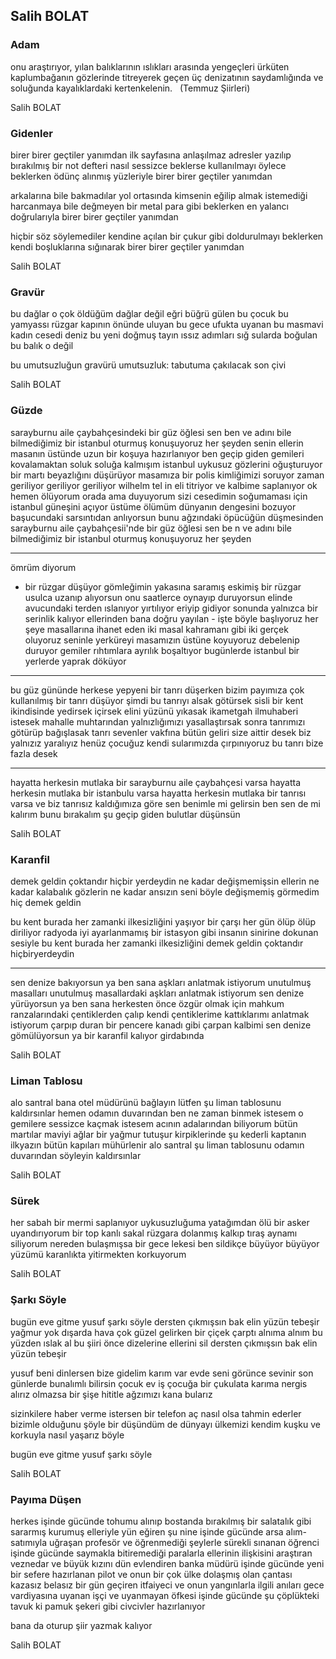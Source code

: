 ## Salih BOLAT

### Adam

onu araştırıyor, yılan balıklarının ıslıkları
        arasında
yengeçleri ürküten kaplumbağanın gözlerinde
titreyerek geçen üç denizatının saydamlığında
ve soluğunda kayalıklardaki kertenkelenin.
 
(Temmuz Şiirleri)

Salih BOLAT

### Gidenler

birer birer geçtiler yanımdan
ilk sayfasına anlaşılmaz adresler yazılıp bırakılmış
bir not defteri nasıl sessizce beklerse kullanılmayı
öylece beklerken
ödünç alınmış yüzleriyle
birer birer geçtiler yanımdan

arkalarına bile bakmadılar
yol ortasında kimsenin eğilip almak istemediği
harcanmaya bile değmeyen bir metal para
gibi beklerken
en yalancı doğrularıyla
birer birer geçtiler yanımdan

hiçbir söz söylemediler
kendine açılan bir çukur gibi
doldurulmayı beklerken
kendi boşluklarına sığınarak
birer birer geçtiler yanımdan

Salih BOLAT

### Gravür

bu dağlar o çok öldüğüm dağlar değil
eğri büğrü gülen bu çocuk
bu yamyassı rüzgar
kapının önünde uluyan bu gece
ufukta uyanan bu masmavi kadın cesedi deniz
bu yeni doğmuş tayın ıssız adımları
sığ sularda boğulan bu balık
o değil

bu umutsuzluğun gravürü
umutsuzluk: tabutuma  çakılacak son çivi

Salih BOLAT

### Güzde

sarayburnu aile çaybahçesindeki bir güz öğlesi
sen ben ve adını bile bilmediğimiz bir istanbul
oturmuş konuşuyoruz her şeyden
senin ellerin masanın üstünde
		uzun bir koşuya hazırlanıyor
ben geçip giden gemileri kovalamaktan
		soluk soluğa kalmışım
istanbul uykusuz gözlerini oğuşturuyor
bir martı beyazlığını düşürüyor masamıza
bir polis kimliğimizi soruyor
zaman geriliyor geriliyor geriliyor
wilhelm tel in eli titriyor ve kalbime saplanıyor ok
hemen ölüyorum orada ama duyuyorum sizi
cesedimin soğumaması için
	istanbul güneşini açıyor üstüme
ölümüm dünyanın dengesini bozuyor
başucundaki sarsıntıdan anlıyorsun bunu
ağzındaki öpücüğün düşmesinden
sarayburnu aile çaybahçesii'nde bir güz öğlesi
sen be n ve adını bile bilmediğimiz bir istanbul
oturmuş konuşuyoruz her şeyden

**********************************

ömrüm diyorum
-  bir rüzgar düşüyor gömleğimin yakasına
    saramış eskimiş bir rüzgar
    usulca uzanıp alıyorsun onu
    saatlerce oynayıp duruyorsun elinde
    avucundaki terden ıslanıyor yırtılıyor
    eriyip gidiyor sonunda
    yalnızca bir serinlik kalıyor
    ellerinden bana doğru yayılan -
işte böyle başlıyoruz her şeye
masallarına ihanet eden iki masal kahramanı gibi
iki gerçek oluyoruz seninle
yerküreyi masamızın üstüne koyuyoruz debelenip duruyor
gemiler rıhtımlara ayrılık boşaltıyor bugünlerde
istanbul bir yerlerde yaprak döküyor


**********************************************

bu güz gününde herkese yepyeni bir tanrı düşerken
bizim payımıza çok kullanılmış bir tanrı düşüyor
şimdi bu tanrıyı alsak götürsek
		sisli bir kent ikindisinde
yedirsek içirsek elini yüzünü yıkasak
ikametgah ilmuhaberi istesek mahalle muhtarından
yalnızlığımızı yasallaştırsak
sonra tanrımızı götürüp bağışlasak
		tanrı sevenler vakfına
bütün geliri size aittir desek
biz yalnızız yaralıyız henüz çocuğuz 
kendi sularımızda çırpınıyoruz
bu tanrı bize fazla desek

******************************************************


hayatta herkesin mutlaka
		bir sarayburnu aile çaybahçesi varsa
hayatta herkesin mutlaka bir istanbulu varsa 
hayatta herkesin mutlaka bir tanrısı varsa
ve biz tanrısız kaldığımıza göre
sen benimle mi gelirsin
ben sen de mi kalırım
bunu bırakalım şu geçip giden bulutlar düşünsün

Salih BOLAT

### Karanfil

demek geldin
çoktandır hiçbir yerdeydin
ne kadar değişmemişsin
ellerin ne kadar kalabalık
gözlerin ne kadar ansızın
seni böyle değişmemiş görmedim hiç
demek geldin

bu kent burada her zamanki ilkesizliğini yaşıyor
bir çarşı her gün ölüp ölüp diriliyor
radyoda iyi ayarlanmamış bir istasyon
gibi insanın sinirine dokunan sesiyle
bu kent burada her zamanki ilkesizliğini
demek geldin
çoktandır hiçbiryerdeydin

* * * * * * * * * * * 

sen denize bakıyorsun ya
ben sana aşkları anlatmak istiyorum
		unutulmuş masalları
unutulmuş masallardaki aşkları anlatmak istiyorum
sen denize yürüyorsun ya
ben sana herkesten önce özgür olmak için
mahkum ranzalarındaki çentiklerden çalıp
kendi çentiklerime kattıklarımı
anlatmak istiyorum
çarpıp duran bir pencere kanadı gibi
	çarpan kalbimi
sen denize gömülüyorsun ya
bir karanfil kalıyor
girdabında

Salih BOLAT

### Liman Tablosu

alo santral
bana otel müdürünü bağlayın lütfen
şu liman tablosunu kaldırsınlar hemen
	odamın duvarından
ben ne zaman binmek istesem o gemilere
sessizce kaçmak istesem acının adalarından
biliyorum bütün martılar maviyi ağlar
bir yağmur tutuşur kirpiklerinde şu kederli kaptanın
ilkyazın bütün kapıları mühürlenir
alo santral
şu liman tablosunu odamın duvarından 
söyleyin kaldırsınlar

Salih BOLAT

### Sürek

her sabah
bir mermi saplanıyor uykusuzluğuma
yatağımdan ölü bir asker uyandırıyorum
bir top kanlı sakal rüzgara dolanmış
kalkıp tıraş aynamı siliyorum
nereden bulaşmışsa bir gece lekesi
ben sildikçe büyüyor büyüyor
yüzümü karanlıkta yitirmekten korkuyorum

Salih BOLAT

### Şarkı Söyle

bugün eve gitme yusuf şarkı söyle
dersten çıkmışsın bak elin yüzün tebeşir
yağmur yok dışarda hava çok güzel
gelirken bir çiçek çarptı alnıma
	alnım bu yüzden ıslak
al bu şiiri önce dizelerine ellerini sil
dersten çıkmışsın bak elin yüzün tebeşir

yusuf beni dinlersen bize gidelim
karım var evde seni görünce sevinir
son günlerde bunalımlı bilirsin çocuk ev iş
çocuğa bir çukulata karıma nergis alırız
olmazsa bir şişe hititle ağzımızı kana bularız

sizinkilere haber verme istersen bir telefon aç
nasıl olsa tahmin ederler bizimle olduğunu
şöyle bir düşündüm de dünyayı ülkemizi kendim
kuşku ve korkuyla nasıl yaşarız böyle

bugün eve gitme yusuf şarkı söyle

Salih BOLAT

### Payıma Düşen

herkes işinde gücünde
tohumu alınıp bostanda bırakılmış bir salatalık
gibi sararmış kurumuş elleriyle yün eğiren
şu nine işinde gücünde
arsa alım-satımıyla uğraşan profesör
ve öğrenmediği şeylerle sürekli sınanan
öğrenci işinde gücünde
saymakla bitiremediği paralarla
ellerinin ilişkisini araştıran veznedar
ve büyük kızını dün evlendiren
banka müdürü işinde gücünde
yeni bir sefere hazırlanan pilot
ve onun bir çok ülke dolaşmış olan çantası
kazasız belasız bir gün geçiren itfaiyeci
ve onun yangınlarla ilgili anıları
gece vardiyasına uyanan işçi
ve uyanmayan öfkesi
işinde gücünde şu çöplükteki tavuk
ki pamuk şekeri gibi civcivler hazırlanıyor

bana da oturup şiir yazmak kalıyor

Salih BOLAT